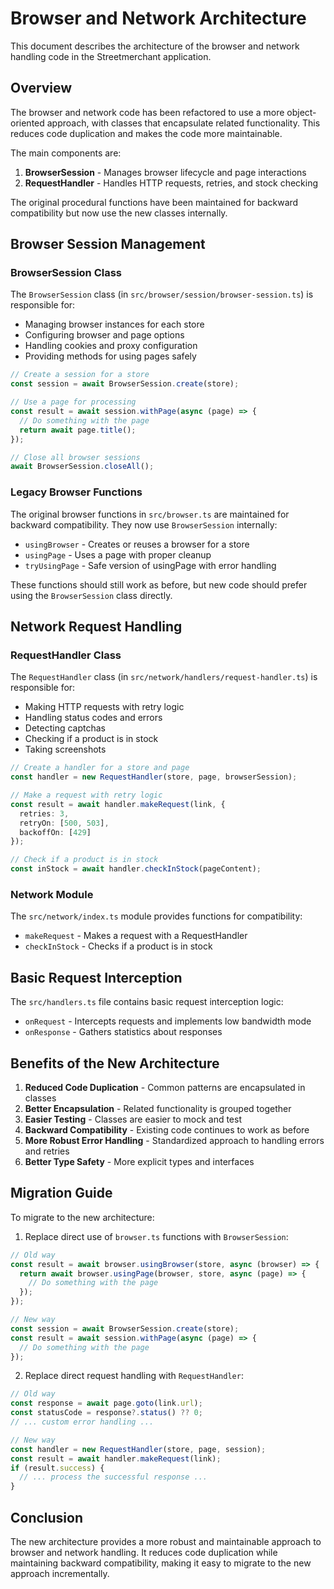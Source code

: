 # Browser and Network Architecture

This document describes the architecture of the browser and network handling code in the Streetmerchant application.

## Overview

The browser and network code has been refactored to use a more object-oriented approach, with classes that encapsulate related functionality. This reduces code duplication and makes the code more maintainable.

The main components are:

1. **BrowserSession** - Manages browser lifecycle and page interactions
2. **RequestHandler** - Handles HTTP requests, retries, and stock checking

The original procedural functions have been maintained for backward compatibility but now use the new classes internally.

## Browser Session Management

### BrowserSession Class

The `BrowserSession` class (in `src/browser/session/browser-session.ts`) is responsible for:

- Managing browser instances for each store
- Configuring browser and page options
- Handling cookies and proxy configuration
- Providing methods for using pages safely

```typescript
// Create a session for a store
const session = await BrowserSession.create(store);

// Use a page for processing
const result = await session.withPage(async (page) => {
  // Do something with the page
  return await page.title();
});

// Close all browser sessions
await BrowserSession.closeAll();
```

### Legacy Browser Functions

The original browser functions in `src/browser.ts` are maintained for backward compatibility. They now use `BrowserSession` internally:

- `usingBrowser` - Creates or reuses a browser for a store
- `usingPage` - Uses a page with proper cleanup
- `tryUsingPage` - Safe version of usingPage with error handling

These functions should still work as before, but new code should prefer using the `BrowserSession` class directly.

## Network Request Handling

### RequestHandler Class

The `RequestHandler` class (in `src/network/handlers/request-handler.ts`) is responsible for:

- Making HTTP requests with retry logic
- Handling status codes and errors
- Detecting captchas
- Checking if a product is in stock
- Taking screenshots

```typescript
// Create a handler for a store and page
const handler = new RequestHandler(store, page, browserSession);

// Make a request with retry logic
const result = await handler.makeRequest(link, {
  retries: 3,
  retryOn: [500, 503],
  backoffOn: [429]
});

// Check if a product is in stock
const inStock = await handler.checkInStock(pageContent);
```

### Network Module

The `src/network/index.ts` module provides functions for compatibility:

- `makeRequest` - Makes a request with a RequestHandler
- `checkInStock` - Checks if a product is in stock

## Basic Request Interception

The `src/handlers.ts` file contains basic request interception logic:

- `onRequest` - Intercepts requests and implements low bandwidth mode
- `onResponse` - Gathers statistics about responses

## Benefits of the New Architecture

1. **Reduced Code Duplication** - Common patterns are encapsulated in classes
2. **Better Encapsulation** - Related functionality is grouped together
3. **Easier Testing** - Classes are easier to mock and test
4. **Backward Compatibility** - Existing code continues to work as before
5. **More Robust Error Handling** - Standardized approach to handling errors and retries
6. **Better Type Safety** - More explicit types and interfaces

## Migration Guide

To migrate to the new architecture:

1. Replace direct use of `browser.ts` functions with `BrowserSession`:

```typescript
// Old way
const result = await browser.usingBrowser(store, async (browser) => {
  return await browser.usingPage(browser, store, async (page) => {
    // Do something with the page
  });
});

// New way
const session = await BrowserSession.create(store);
const result = await session.withPage(async (page) => {
  // Do something with the page
});
```

2. Replace direct request handling with `RequestHandler`:

```typescript
// Old way
const response = await page.goto(link.url);
const statusCode = response?.status() ?? 0;
// ... custom error handling ...

// New way
const handler = new RequestHandler(store, page, session);
const result = await handler.makeRequest(link);
if (result.success) {
  // ... process the successful response ...
}
```

## Conclusion

The new architecture provides a more robust and maintainable approach to browser and network handling. It reduces code duplication while maintaining backward compatibility, making it easy to migrate to the new approach incrementally.